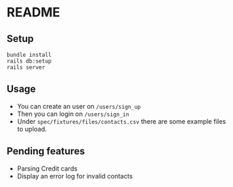 # README

## Setup

```
bundle install
rails db:setup
rails server
```

## Usage

* You can create an user on `/users/sign_up`
* Then you can login on `/users/sign_in`
* Under `spec/fixtures/files/contacts.csv` there are some example files to upload.

## Pending features

* Parsing Credit cards
* Display an error log for invalid contacts
